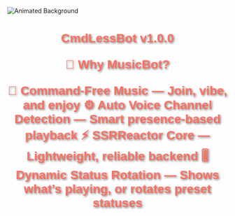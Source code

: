 ![Animated Background](https://i.imgur.com/ECZKmlO.gif)

<h1 align="center" style="font-family: Arial, sans-serif; color: #FF6F61; text-shadow: 2px 2px 4px rgba(0,0,0,0.5);">
  CmdLessBot v1.0.0

🔑 Why MusicBot?

🎵 Command-Free Music — Join, vibe, and enjoy
⚙️ Auto Voice Channel Detection — Smart presence-based playback
⚡ SSRReactor Core — Lightweight, reliable backend
🎚️ Dynamic Status Rotation — Shows what’s playing, or rotates preset statuses
